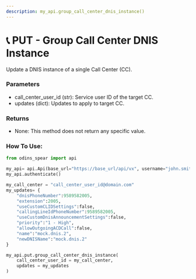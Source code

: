 ```yaml
---
description: my_api.group_call_center_dnis_instance()
---
```


# 📞 PUT - Group Call Center DNIS Instance

Update a DNIS instance of a single Call Center (CC).

### Parameters&#x20;

* call\_center\_user\_id (str): Service user ID of the target CC.&#x20;
* updates (dict): Updates to apply to target CC.

### Returns

* None: This method does not return any specific value.

### How To Use:

```python
from odins_spear import api

my_api= api.Api(base_url="https://base_url/api/vx", username="john.smith", password="ODIN_INSTANCE_1")
my_api.authenticate()

my_call_center = "call_center_user_id@domain.com"
my_updates= {
	"dnisPhoneNumber":9589582005,
	"extension":2005,
	"useCustomCLIDSettings":false,
	"callingLineIdPhoneNumber":9589582005,
	"useCustomDnisAnnouncementSettings":false,
	"priority":"1 - High",
	"allowOutgoingACDCall":false,
	"name":"mock.dnis.2",
	"newDNISName":"mock.dnis.2"
}

my_api.put.group_call_center_dnis_instance(
    call_center_user_id = my_call_center,
    updates = my_updates
)
```
